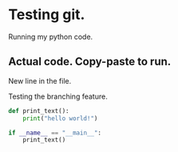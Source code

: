# Testing git.

Running my python code.

## Actual code. Copy-paste to run.

New line in the file.

Testing the branching feature.

```python
def print_text():
    print("hello world!")

if __name__ == "__main__":
    print_text()
```